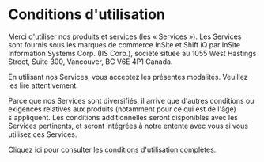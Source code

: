 ﻿# Conditions d'utilisation

Merci d'utiliser nos produits et services (les « Services »). Les Services sont fournis sous les marques de commerce InSite et Shift iQ par InSite Information Systems Corp. (IIS Corp.), société située au 1055 West Hastings Street, Suite 300, Vancouver, BC V6E 4P1 Canada.

En utilisant nos Services, vous acceptez les présentes modalités. Veuillez les lire attentivement.

Parce que nos Services sont diversifiés, il arrive que d'autres conditions ou exigences relatives aux produits (notamment pour ce qui est de l'âge) s'appliquent. Les conditions additionnelles seront disponibles avec les Services pertinents, et seront intégrées à notre entente avec vous si vous utilisez ces Services.

Cliquez ici pour consulter [les conditions d'utilisation complètes](/ui/lobby/eula).